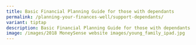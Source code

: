 ```yaml
---
title: Basic Financial Planning Guide for those with dependants
permalink: /planning-your-finances-well/support-dependants/
variant: tiptap
description: Basic Financial Planning Guide for those with dependants
image: /images/2018 MoneySense website images/young_family_ipad.jpg
---
```

